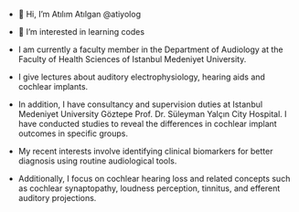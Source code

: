 - 👋 Hi, I’m Atılım Atılgan @atiyolog
- 👀 I’m interested in learning codes

- I am currently a faculty member in the Department of Audiology at the Faculty of Health Sciences of Istanbul Medeniyet University.
- I give lectures about auditory electrophysiology, hearing aids and cochlear implants.
- In addition, I have consultancy and supervision duties at Istanbul Medeniyet University Göztepe Prof. Dr. Süleyman Yalçın City Hospital. I have conducted studies to reveal the differences in cochlear implant outcomes in specific groups.
- My recent interests involve identifying clinical biomarkers for better diagnosis using routine audiological tools.
- Additionally, I focus on cochlear hearing loss and related concepts such as cochlear synaptopathy, loudness perception, tinnitus, and efferent auditory projections.
<!---
atiyolog/atiyolog is a ✨ special ✨ repository because its `README.md` (this file) appears on your GitHub profile.
You can click the Preview link to take a look at your changes.
--->
